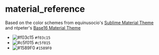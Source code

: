 # material_reference

Based on the color schemes from equinusocio's [Sublime Material Theme](https://github.com/equinusocio/material-theme) and ntpeter's [Base16 Material Theme](https://github.com/ntpeters/base16-materialtheme-scheme)

- ![#f03c15](https://placehold.it/15/f03c15/000000?text=+) `#f03c15`
- ![#c5f015](https://placehold.it/15/c5f015/000000?text=+) `#c5f015`
- ![#1589F0](https://placehold.it/15/1589F0/000000?text=+) `#1589F0`
